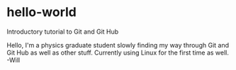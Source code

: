 # hello-world
Introductory tutorial to Git and Git Hub

Hello,
I'm a physics graduate student slowly finding my way through Git and Git Hub as well as other stuff.
Currently using Linux for the first time as well.
-Will
